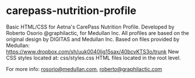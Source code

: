 carepass-nutrition-profile
==========================

Basic HTML/CSS for Aetna's CarePass Nutrition Profile. 
Developed by Roberto Osorio @graphilactic, for Medullan Inc.
All profiles are based on the original design by DIGITAS and Medullan Inc.
Based on files provided by Medullan: https://www.dropbox.com/sh/uuk0040ljg15sax/40bcvKTS3o/trunk
New CSS styles located at: css/styles.css
HTML files located in the root level.

For more info: rosorio@medullan.com, roberto@graphilactic.com

